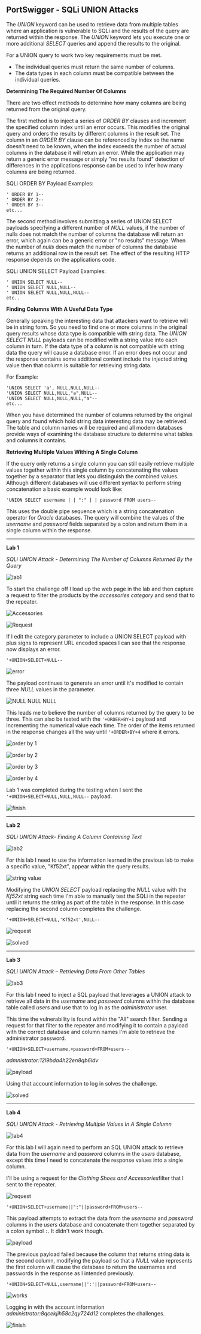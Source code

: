 ## **PortSwigger - SQLi UNION Attacks**

The *UNION* keyword can be used to retrieve data from multiple tables where an application is vulnerable to SQLi and the results of the query are returned within the response. The *UNION* keyword lets you execute one or more additional *SELECT* queries and append the results to the original.  

For a UNION query to work two key requirements must be met. 

* The individual queries must return the same number of columns.
* The data types in each column must be compatible between the individual queries.

**Determining The Required Number Of Columns**

There are two effect methods to determine how many columns are being returned from the original query.  

The first method is to inject a series of *ORDER BY* clauses and increment the specified column index until an error occurs. This modifies the original query and orders the results by different columns in the result set. The column in an *ORDER BY* clause can be referenced by index so the name doesn't need to be known, when the index exceeds the number of actual columns in the database it will return an error. While the application may return a generic error message or simply "no results found" detection of differences in the applications response can be used to infer how many columns are being returned.  

SQLi ORDER BY Payload Examples: 

``` 
' ORDER BY 1-- 
' ORDER BY 2-- 
' ORDER BY 3-- 
etc... 
```

The second method involves submitting a series of UNION SELECT payloads specifying a different number of *NULL* values, if the number of nulls does not match the number of columns the database will return an error, which again can be a generic error or "no results" message. When the number of *nulls* does match the number of columns the database returns an additional row in the result set. The effect of the resulting HTTP response depends on the applications code.  

SQLi UNION SELECT Payload Examples:

``` 
' UNION SELECT NULL-- 
' UNION SELECT NULL,NULL-- 
' UNION SELECT NULL,NULL,NULL-- 
etc..
```

**Finding Columns With A Useful Data Type**

Generally speaking the interesting data that attackers want to retrieve will be in string form. So you need to find one or more columns in the original query results whose data type is compatible with string data. The *UNION SELECT NULL* payloads can be modified with a string value  into each column in turn. If the data type of a column is not compatible with string data the query will cause a database error. If an error does not occur and the response contains some additional content include the injected string value then that column is suitable for retrieving string data. 

For Example:

``` 
'UNION SELECT 'a', NULL,NULL,NULL--  
'UNION SELECT NULL,NULL,"a",NULL--  
'UNION SELECT NULL,NULL,NULL,"a"--  
etc... 
```

When you have determined the number of columns returned by the original query and found which hold string data interesting data may be retrieved. The table and column names will be required and all modern databases provide ways of examining the database structure to determine what tables and columns it contains. 

**Retrieving Multiple Values Withing A Single Column**

If the query only returns a single column you can still easily retrieve multiple values together within this single column by concatenating the values together by a separator that lets you distinguish the combined values. Although different databases will use different syntax to perform string concatenation a basic example would look like:  

`'UNION SELECT username | | ":" | | password FROM users--` 

This uses the double pipe sequence which is a string concatenation operator for *Oracle* databases. The query will combine the values of the *username* and *password* fields separated by a colon and return them in a single column within the response.  

---

**Lab 1**

*SQLi UNION Attack - Determining The Number of Columns Returned By the Query*

![lab1](/docs/assets/images/portswigger/sqli/union/union01.png)

To start the challenge off I load up the web page in the lab and then capture a request to filter the products by the *accessories category* and send that to the repeater.  

![Accessories](/docs/assets/images/portswigger/sqli/union/union02.png)

![Request](/docs/assets/images/portswigger/sqli/union/union03.png)

If I edit the category parameter to include a UNION SELECT payload with plus signs to represent URL encoded spaces I can see that the response now displays an error. 

`'+UNION+SELECT+NULL--` 

![error](/docs/assets/images/portswigger/sqli/union/union04.png)

The payload continues to generate an error until it's modified to contain three *NULL* values in the parameter. 

![NULL NULL NULL](/docs/assets/images/portswigger/sqli/union/union05.png)

This leads me to believe the number of columns returned by the query to be three. This can also be tested with the `'+ORDER+BY+1` payload and incrementing the numerical value each time. The order of the items returned in the response changes all the way until `'+ORDER+BY+4` where it errors. 

![order by 1](/docs/assets/images/portswigger/sqli/union/union06.png)

![order by 2](/docs/assets/images/portswigger/sqli/union/union07.png)

![order by 3](/docs/assets/images/portswigger/sqli/union/union08.png)

![order by 4](/docs/assets/images/portswigger/sqli/union/union09.png)

Lab 1 was completed during the testing when I sent the `'+UNION+SELECT+NULL,NULL,NULL--` payload.

![finish](/docs/assets/images/portswigger/sqli/union/union10.png)

---

**Lab 2**

*SQLi UNION Attack- Finding A Column Containing Text* 

![lab2](/docs/assets/images/portswigger/sqli/union/union11.png)

For this lab I need to use the information learned in the previous lab to make a specific value, "Kf52xt", appear within the query results. 

![string value](/docs/assets/images/portswigger/sqli/union/union12.png)

Modifying the *UNION SELECT* payload replacing the *NULL* value with the *Kf52xt* string each time I'm able to manually test the SQLi in the repeater until it returns the string as part of the table in the response. In this case replacing the second column completes the challenge. 

`'+UNION+SELECT+NULL,'Kf52xt',NULL--`  

![request](/docs/assets/images/portswigger/sqli/union/union13.png)

![solved](/docs/assets/images/portswigger/sqli/union/union14.png)

---

**Lab 3**

*SQLi UNION Attack – Retrieving Data From Other Tables* 

![lab3](/docs/assets/images/portswigger/sqli/union/union15.png)

For this lab I need to inject a SQL payload that leverages a UNION attack to retrieve all  data in the *username* and *password* columns within the database table called *users* and use that to log in as the *administrator* user. 

This time the vulnerability is found within the "All" search filter. Sending a request for that filter to the repeater and modifying it to contain a payload with the correct database and column names I'm able to retrieve the administrator password. 

`'+UNION+SELECT+username,+password+FROM+users--` 

*admnistrator:12l9bda4h22en8qb6ldv* 

![payload](/docs/assets/images/portswigger/sqli/union/union16.png)

Using that account information to log in solves the challenge. 

![solved](/docs/assets/images/portswigger/sqli/union/union17.png)

---

**Lab 4**

*SQLi UNION Attack - Retrieving Multiple Values In A Single Column* 

![lab4](/docs/assets/images/portswigger/sqli/union/union18.png)

For this lab I will again need to perform an SQL UNION attack to retrieve data from the *username* and *password* columns in the *users* database, except this time I need to concatenate the response values into a single column. 

I'll be using a request for the *Clothing Shoes and Accessories*filter that I sent to the repeater. 

![request](/docs/assets/images/portswigger/sqli/union/union19.png)

`'+UNION+SELECT+username||":"||password+FROM+users--` 

This payload attempts to extract the data from the *username* and *password* columns in the *users* database and concatenate them together separated by a colon symbol `:`. It didn't work though.

![payload](/docs/assets/images/portswigger/sqli/union/union20.png)

The previous payload failed because the column that returns string data is the second column, modifying the payload so that a *NULL* value represents the first column will cause the database to return the usernames and passwords in the response as I intended previously.

`'+UNION+SELECT+NULL,username||':'||password+FROM+users--` 

![works](/docs/assets/images/portswigger/sqli/union/union21.png)

Logging in with the account information *administrator:8qcekjih58c2qy724d12* completes the challenges.

![finish](/docs/assets/images/portswigger/sqli/union/union22.png)



